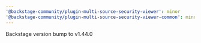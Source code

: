 ```yaml
---
'@backstage-community/plugin-multi-source-security-viewer': minor
'@backstage-community/plugin-multi-source-security-viewer-common': minor
---
```


Backstage version bump to v1.44.0
